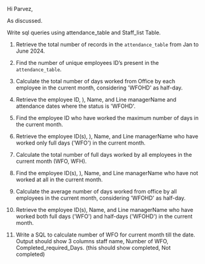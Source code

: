 
Hi Parvez,

As discussed. 

Write sql queries using  attendance_table and Staff_list Table.

1. Retrieve the total number of records in the `attendance_table` from Jan to June 2024.

2. Find the number of unique employees ID’s  present in the `attendance_table`.

3. Calculate the total number of days worked from Office by each employee in the current month, considering 'WFOHD' as half-day.

4. Retrieve the employee ID, ), Name, and Line managerName and attendance dates where the status is 'WFOHD'.

5. Find the employee ID who have worked the maximum number of days in the current month.

6. Retrieve the employee ID(s), ), Name, and Line managerName who have worked only full days ('WFO') in the current month.

7. Calculate the total number of full days worked by all employees in the current month (WFO, WFH).

8. Find the employee ID(s), ), Name, and Line managerName  who have not worked at all in the current month.

9. Calculate the average number of days worked from office by all employees in the current month, considering 'WFOHD' as half-day.

10. Retrieve the employee ID(s), Name, and Line managerName who have worked both full days ('WFO') and half-days ('WFOHD') in the current month.
11. Write a SQL to calculate number of WFO for current month till the date. Output should show 3 columns staff name, Number of WFO, Completed_required_Days. (this should show completed, Not completed)
